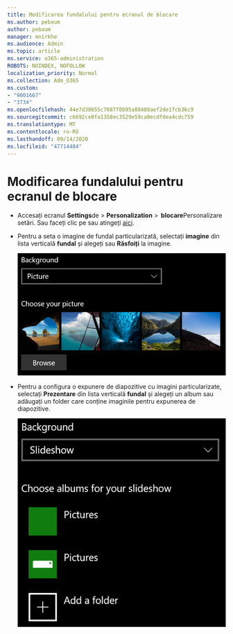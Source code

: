 ```yaml
---
title: Modificarea fundalului pentru ecranul de blocare
ms.author: pebaum
author: pebaum
manager: mnirkhe
ms.audience: Admin
ms.topic: article
ms.service: o365-administration
ROBOTS: NOINDEX, NOFOLLOW
localization_priority: Normal
ms.collection: Adm_O365
ms.custom:
- "9001667"
- "3734"
ms.openlocfilehash: 44e7d38655c7087f0b95a80488aef2de1fcb36c9
ms.sourcegitcommit: c6692ce0fa1358ec3529e59ca0ecdfdea4cdc759
ms.translationtype: MT
ms.contentlocale: ro-RO
ms.lasthandoff: 09/14/2020
ms.locfileid: "47714484"
---
```

# <a name="change-your-lock-screen-background"></a>Modificarea fundalului pentru ecranul de blocare

- Accesați ecranul **Settings**de  >  **Personalization**  >  **blocare**Personalizare setări. Sau faceți clic pe sau atingeți [aici](ms-settings:lockscreen?activationSource=GetHelp).

- Pentru a seta o imagine de fundal particularizată, selectați **imagine** din lista verticală **fundal** și alegeți sau **Răsfoiți** la imagine.

  ![Setați o imagine de fundal particularizată.](media/set-custom-background-pic.png)

- Pentru a configura o expunere de diapozitive cu imagini particularizate, selectați **Prezentare** din lista verticală **fundal** și alegeți un album sau adăugați un folder care conține imaginile pentru expunerea de diapozitive.

  ![Configurați o expunere de diapozitive cu imagini particularizate.](media/set-up-slideshow-background.png)
